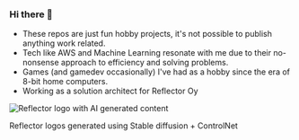 ### Hi there 👋

-  These repos are just fun hobby projects, it's not possible to publish anything work related.
-  Tech like AWS and Machine Learning resonate with me due to their no-nonsense approach to efficiency and solving problems.
-  Games (and gamedev occasionally) I've had as a hobby since the era of 8-bit home computers.
-  Working as a solution architect for Reflector Oy


  ![Reflector logo with AI generated content](refe_gif2.gif)

Reflector logos generated using Stable diffusion + ControlNet

